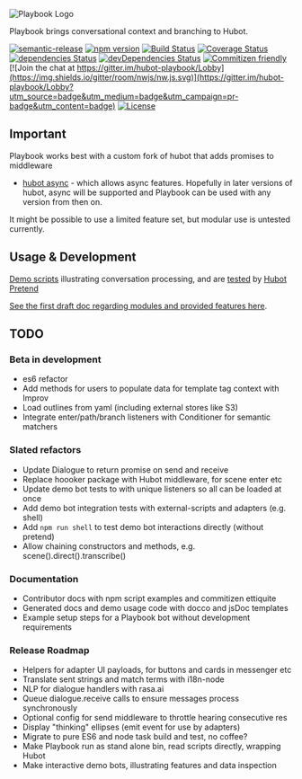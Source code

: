 ![Playbook Logo](https://cloud.githubusercontent.com/assets/1774379/21598936/27e49d9c-d1b9-11e6-9850-e210ddaf7fc9.png)

Playbook brings conversational context and branching to Hubot.

[![semantic-release](https://img.shields.io/badge/%20%20%F0%9F%93%A6%F0%9F%9A%80-semantic--release-e10079.svg)](https://github.com/semantic-release/semantic-release)
[![npm version](https://img.shields.io/npm/v/hubot-playbook.svg?style=flat)](https://www.npmjs.com/package/hubot-playbook)
[![Build Status](https://travis-ci.org/timkinnane/hubot-playbook.svg?branch=master)](https://travis-ci.org/timkinnane/hubot-playbook)
[![Coverage Status](https://coveralls.io/repos/github/timkinnane/hubot-playbook/badge.svg?branch=master)](https://coveralls.io/github/timkinnane/hubot-playbook?branch=master)
[![dependencies Status](https://david-dm.org/timkinnane/hubot-playbook/status.svg)](https://david-dm.org/timkinnane/hubot-playbook)
[![devDependencies Status](https://david-dm.org/timkinnane/hubot-playbook/dev-status.svg)](https://david-dm.org/timkinnane/hubot-playbook?type=dev)
[![Commitizen friendly](https://img.shields.io/badge/commitizen-friendly-brightgreen.svg)](http://commitizen.github.io/cz-cli/)
[![Join the chat at https://gitter.im/hubot-playbook/Lobby](https://img.shields.io/gitter/room/nwjs/nw.js.svg)](https://gitter.im/hubot-playbook/Lobby?utm_source=badge&utm_medium=badge&utm_campaign=pr-badge&utm_content=badge)
[![License](http://img.shields.io/badge/license-MIT-yellow.svg?style=flat)](https://github.com/timkinnane/hubot-playbook/blob/master/LICENSE.md)

## Important

Playbook works best with a custom fork of hubot that adds promises to middleware
- [hubot async](https://github.com/timkinnane/hubot-async) - which allows async
features. Hopefully in later versions of hubot, async will be supported and
Playbook can be used with any version from then on.

It might be possible to use a limited feature set, but modular use is untested
currently.

## Usage & Development

[Demo scripts](demo/scripts) illustrating conversation processing, and are [tested](demo/test/Usage_test.coffee) by [Hubot Pretend](https://github.com/timkinnane/hubot-pretend)

[See the first draft doc regarding modules and provided features here](docs/modules.md).

## TODO

### Beta in development

- es6 refactor
- Add methods for users to populate data for template tag context with Improv
- Load outlines from yaml (including external stores like S3)
- Integrate enter/path/branch listeners with Conditioner for semantic matchers

### Slated refactors

- Update Dialogue to return promise on send and receive
- Replace hoooker package with Hubot middleware, for scene enter etc
- Update demo bot tests to with unique listeners so all can be loaded at once
- Add demo bot integration tests with external-scripts and adapters (e.g. shell)
- Add `npm run shell` to test demo bot interactions directly (without pretend)
- Allow chaining constructors and methods, e.g. scene().direct().transcribe()

### Documentation

- Contributor docs with npm script examples and commitizen ettiquite
- Generated docs and demo usage code with docco and jsDoc templates
- Example setup steps for a Playbook bot without development requirements

### Release Roadmap

- Helpers for adapter UI payloads, for buttons and cards in messenger etc
- Translate sent strings and match terms with i18n-node
- NLP for dialogue handlers with rasa.ai
- Queue dialogue.receive calls to ensure messages process synchronously
- Optional config for send middleware to throttle hearing consecutive res
- Display "thinking" ellipses (emit event for use by adapters)
- Migrate to pure ES6 and node task build and test, no coffee?
- Make Playbook run as stand alone bin, read scripts directly, wrapping Hubot
- Make interactive demo bots, illustrating features and data inspection
